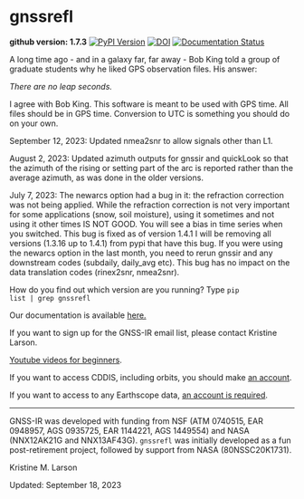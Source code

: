 # gnssrefl

**github version: 1.7.3** [![PyPI Version](https://img.shields.io/pypi/v/gnssrefl.svg)](https://pypi.python.org/pypi/gnssrefl) [![DOI](https://zenodo.org/badge/doi/10.5281/zenodo.5601495.svg)](http://dx.doi.org/10.5281/zenodo.5601495) [![Documentation Status](https://readthedocs.org/projects/gnssrefl/badge/?version=latest)](https://gnssrefl.readthedocs.io/en/latest/?badge=latest)

A long time ago - and in a galaxy far, far away - Bob King told a group of graduate students why he 
liked GPS observation files. His answer:

*There are no leap seconds.*

I agree with Bob King. This software is meant to be used with GPS time. All files should be in GPS time.
Conversion to UTC is something you should do on your own. 


September 12, 2023: Updated nmea2snr to allow signals other than L1.

August 2, 2023: Updated azimuth outputs for gnssir and quickLook so that the azimuth of the 
rising or setting part of the arc is reported rather than the average azimuth, as was done in the older versions.

July 7, 2023: The newarcs option had a bug in it: the refraction correction was not being applied.
While the refraction correction is not very important for some applications (snow, soil moisture), using it sometimes and not
using it other times IS NOT GOOD.  You will see a bias in time series when you switched. This bug is fixed as of version 1.4.1
I will be removing all versions (1.3.16 up to 1.4.1) from pypi that have this bug. If you were 
using the newarcs option in the last month, you need to rerun gnssir and any 
downstream codes (subdaily, daily_avg etc). This bug has 
no impact on the data translation codes (rinex2snr, nmea2snr).  

How do you find out which version are you running? Type <code>pip list | grep gnssrefl</code>

Our documentation is available [here.](https://gnssrefl.readthedocs.io/en/latest/)

If you want to sign up for the GNSS-IR email list, please contact Kristine Larson.

[Youtube videos for beginners](https://www.youtube.com/channel/UCC1NW5oS7liG7C8NBK148Bg).

If you want to access CDDIS, including orbits, you should make [an account](https://urs.earthdata.nasa.gov/users/new).

If you want to access to any Earthscope data, [an account is required](https://data-idm.unavco.org/user/profile/login).

<HR> 

GNSS-IR was developed with funding from NSF (ATM 0740515, EAR 0948957, AGS 0935725, EAR 1144221, AGS 1449554) and 
NASA (NNX12AK21G and NNX13AF43G). <code>gnssrefl</code> was initially developed 
as a fun post-retirement project, followed by support from NASA (80NSSC20K1731).


Kristine M. Larson

Updated: September 18, 2023



